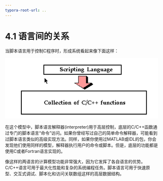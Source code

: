 ```yaml
---
typora-root-url: ..
---
```


# 4.1 语言间的关系

当脚本语言用于控制C程序时，形成系统看起来像下面这样：

![04-1](/images/04-01.png)


在这个模型中，脚本语言解释器\(interpreter\)用于高层控制，底层的C/C++函数通过专门的脚本语言“命令”访问。如果你曾经写过自己的简单命令解释器，可能看到过脚本语言类似的高级实现方法。同样，如果你使用过MATLAB或IDL的包，你会发现他们使用同样的模型，解释器执行用户的命令或脚本。但是，底层的功能都是使用C或者Fortran语言实现的。

像这样的两语言的计算模型功能非常强大，因为它发挥了各自语言的优势。C/C++语言可用于最大化性能和复杂的系统编程任务。脚本语言可用于快速原型、交互式调试、脚本化和访问关联数组这样的高层数据结构。

